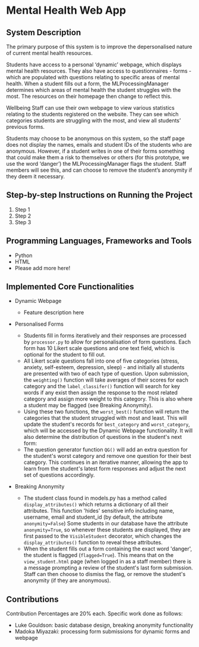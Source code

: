 # Mental Health Web App

## System Description

The primary purpose of this system is to improve the depersonalised nature of current mental health resources.

Students have access to a personal ‘dynamic’ webpage, which displays mental health resources. 
They also have access to questionnaires - forms - which are populated with questions relating to specific areas of mental health. 
When a student fills out a form, the MLProcessingManager determines which areas of mental health the student struggles with the most. 
The resources on their homepage then change to reflect this.

Wellbeing Staff can use their own webpage to view various statistics relating to the students registered on the website. 
They can see which categories students are struggling with the most, and view all students’ previous forms.

Students may choose to be anonymous on this system, so the staff page does not display the names, emails and student IDs of the students who are anonymous. 
However, if a student writes in one of their forms something that could make them a risk to themselves or others (for this prototype, we use the word ‘danger’) the MLProcessingManager flags the student. 
Staff members will see this, and can choose to remove the student’s anonymity if they deem it necessary.

## Step-by-step Instructions on Running the Project

1. Step 1
2. Step 2
3. Step 3

## Programming Languages, Frameworks and Tools

- Python
- HTML
- Please add more here!

## Implemented Core Functionalities

- Dynamic Webpage
  - Feature description here


- Personalised Forms
  - Students fill in forms iteratively and their responses are processed by `processor.py` to allow for personalisation of form questions. Each form has 10 Likert scale questions and one text field, which is optional for the student to fill out.
  - All Likert scale questions fall into one of five categories (stress, anxiety, self-esteem, depression, sleep) - and initially all students are presented with two of each type of question. Upon submission, the `weighting()` function will take averages of their scores for each category and the `label_classifer()` function will search for key words if any exist then assign the response to the most related category and assign more weight to this category. This is also where a student may be flagged (see Breaking Anonymity).
  - Using these two functions, the `worst_best()` function will return the categories that the student struggled with most and least. This will update the student's records for `best_category` and `worst_category`, which will be accessed by the Dynamic Webpage functionality. It will also determine the distribution of questions in the student's next form:
  - The question generator function `QG()` will add an extra question for the student's worst category and remove one question for their best category. This continues in an iterative manner, allowing the app to learn from the student's latest form responses and adjust the next set of questions accordingly.
  

- Breaking Anonymity
  - The student class found in models.py has a method called `display_attributes()` which returns a dictionary of all their attributes.
  This function 'hides' sensitive info including name, username, email and student_id (by default, the attribute `anonymity=False`)
  Some students in our database have the attribute `anonymity=True`, so whenever these students are displayed, they are first passed to the
  `VisibleStudent` decorator, which changes the `display_attributes()` function to reveal these attributes.
  - When the student fills out a form containing the exact word 'danger', the student is flagged (`flagged=True`). This means that on the
  `view_student.html` page (when logged in as a staff member) there is a message prompting a review of the student's last form submission.
  Staff can then choose to dismiss the flag, or remove the student's anonymity (if they are anonymous).


## Contributions

Contribution Percentages are 20% each. Specific work done as follows:
- Luke Gouldson: basic database design, breaking anonymity functionality
- Madoka Miyazaki: processing form submissions for dynamic forms and webpage